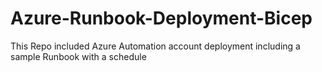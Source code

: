 # Azure-Runbook-Deployment-Bicep
This Repo included Azure Automation account deployment including a sample Runbook with a schedule
